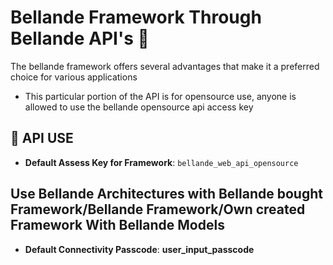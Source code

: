 # Bellande Framework Through Bellande API's  🚀

The bellande framework offers several advantages that make it a preferred choice for various applications
- This particular portion of the API is for opensource use, anyone is allowed to use the bellande opensource api access key

## 🔑 API USE
- **Default Assess Key for Framework**: ``bellande_web_api_opensource``

## Use Bellande Architectures with Bellande bought Framework/Bellande Framework/Own created Framework With Bellande Models
- **Default Connectivity Passcode**: **user_input_passcode**
